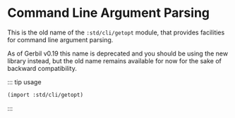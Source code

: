 # Command Line Argument Parsing

This is the old name of the `:std/cli/getopt` module,
that provides facilities for command line argument parsing.

As of Gerbil v0.19 this name is deprecated and
you should be using the new library instead,
but the old name remains available for now
for the sake of backward compatibility.

::: tip usage
```scheme
(import :std/cli/getopt)
```
:::

<!-- See [:std/cli/getopt](cli/getopt.md) for the module documentation. -->
